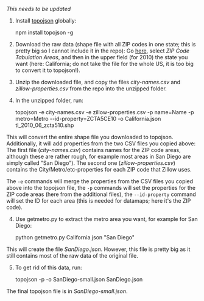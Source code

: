 *This needs to be updated*

1) Install [topojson](https://github.com/mbostock/topojson/wiki/Command-Line-Reference) globally:

	npm install topojson -g

2) Download the raw data (shape file with all ZIP codes in one state; this is pretty big so I cannot include it in the repo): Go [here](http://www.census.gov/cgi-bin/geo/shapefiles2010/main), select *ZIP Code Tabulation Areas*, and then in the upper field (for 2010) the state you want (here: California; do not take the file for the whole US, it is too big to convert it to topojson!).

3) Unzip the downloaded file, and copy the files *city-names.csv* and *zillow-properties.csv* from the repo into the unzipped folder.

4) In the unzipped folder, run:

	topojson -e city-names.csv -e zillow-properties.csv -p name=Name -p metro=Metro --id-property=ZCTA5CE10 -o California.json tl_2010_06_zcta510.shp

This will convert the entire shape file you downloaded to topojson. Additionally, it will add properties from the two CSV files you copied above: The first file (*city-names.csv*) contains names for the ZIP code areas, although these are rather rough, for example most areas in San Diego are simply called "San Diego"). The second one (*zillow-properties.csv*) contains the City/Metro/etc-properties for each ZIP code that Zillow uses. 

The `-e` commands will merge the properties from the CSV files you copied above into the topojson file, the `-p` commands will set the properties for the ZIP code areas (here from the additional files), the `--id-property` command will set the ID for each area (this is needed for datamaps; here it's the ZIP code).

4) Use getmetro.py to extract the metro area you want, for example for San Diego:

	python getmetro.py California.json "San Diego"

This will create the file *SanDiego.json*. However, this file is pretty big as it still contains most of the raw data of the original file.

5) To get rid of this data, run:

	topojson -p -o SanDiego-small.json SanDiego.json

The final topojson file is in *SanDiego-small.json*.